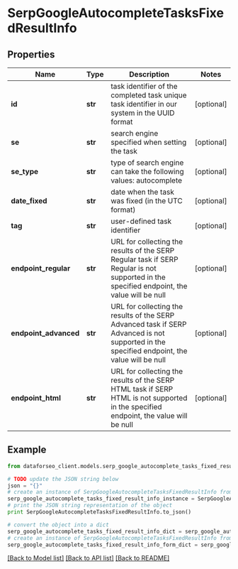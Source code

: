 # SerpGoogleAutocompleteTasksFixedResultInfo


## Properties

Name | Type | Description | Notes
------------ | ------------- | ------------- | -------------
**id** | **str** | task identifier of the completed task unique task identifier in our system in the UUID format | [optional] 
**se** | **str** | search engine specified when setting the task | [optional] 
**se_type** | **str** | type of search engine can take the following values: autocomplete | [optional] 
**date_fixed** | **str** | date when the task was fixed (in the UTC format) | [optional] 
**tag** | **str** | user-defined task identifier | [optional] 
**endpoint_regular** | **str** | URL for collecting the results of the SERP Regular task if SERP Regular is not supported in the specified endpoint, the value will be null | [optional] 
**endpoint_advanced** | **str** | URL for collecting the results of the SERP Advanced task if SERP Advanced is not supported in the specified endpoint, the value will be null | [optional] 
**endpoint_html** | **str** | URL for collecting the results of the SERP HTML task if SERP HTML is not supported in the specified endpoint, the value will be null | [optional] 

## Example

```python
from dataforseo_client.models.serp_google_autocomplete_tasks_fixed_result_info import SerpGoogleAutocompleteTasksFixedResultInfo

# TODO update the JSON string below
json = "{}"
# create an instance of SerpGoogleAutocompleteTasksFixedResultInfo from a JSON string
serp_google_autocomplete_tasks_fixed_result_info_instance = SerpGoogleAutocompleteTasksFixedResultInfo.from_json(json)
# print the JSON string representation of the object
print SerpGoogleAutocompleteTasksFixedResultInfo.to_json()

# convert the object into a dict
serp_google_autocomplete_tasks_fixed_result_info_dict = serp_google_autocomplete_tasks_fixed_result_info_instance.to_dict()
# create an instance of SerpGoogleAutocompleteTasksFixedResultInfo from a dict
serp_google_autocomplete_tasks_fixed_result_info_form_dict = serp_google_autocomplete_tasks_fixed_result_info.from_dict(serp_google_autocomplete_tasks_fixed_result_info_dict)
```
[[Back to Model list]](../README.md#documentation-for-models) [[Back to API list]](../README.md#documentation-for-api-endpoints) [[Back to README]](../README.md)


